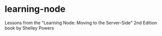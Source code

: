 # learning-node
Lessons from the "Learning Node: Moving to the Server-Side" 2nd Edition book by Shelley Powers
